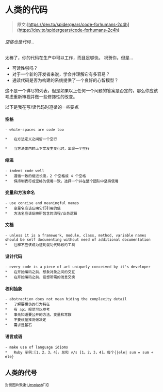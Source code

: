 # 人类的代码

> 原文:[https://dev.to/spidergears/code-forhumans-2c4h](https://dev.to/spidergears/code-forhumans-2c4h)

###### 空格也是代码...

太棒了，你的代码在生产中可以工作，而且足够快。
祝贺你，但是...

*   可读性够吗？
*   对于一个新的开发者来说，学会并理解它有多容易？
*   通读代码是否为构建的系统提供了一个良好的心智模型？

这不是一个详尽的列表，但是如果以上任何一个问题的答案是否定的，那么你应该考虑重新审视并做一些修饰性的改变。

以下是我在写/读代码时遵循的一些要点

#### 空格

```
- white-spaces are code too

*   在方法定义之间留一个空行

*   当方法体内的上下文发生变化时，出现一个空行 
```

#### 缩进

```
- indent code well
*   遵循一致的缩进长度，2 个空格或 4 个空格
*   保持制表符或空格的使用一致，选择一个并在整个团队中坚持使用
```

#### 变量和方法命名

```
- use concise and meaningful names
*   变量名应该反映它们引用的值
*   方法名应该反映所包含的流程/业务逻辑
```

#### 文档

```
- unless it is a framework, module, class, method, variable names should be self documenting without need of additional documentation
*   注释不应该成为证明混乱代码段的工具
```

#### 设计代码

```
- every code is a piece of art uniquely conceived by it's developer
*   在开始编码之前，想象对象之间的交互
*   在开始编码之前，设想所需的消息交换
```

#### 权利抽象

```
- abstraction does not mean hiding the complexity detail
*   了解要模仿的行为特征
*   有 api 规范可以参考
*   事先知道要公开的方法、变量和常数
*   不要根据推测做决定
*   需求是基石
```

#### 语言成语

```
- make use of language idioms
*   Ruby 示例:[1，2，3，4]。总和 v/s [1，2，3，4]。每个{|ele| sum = sum + ele}
```

## 人类的代号

<small>封面图片致谢:[Unsplash](https://unsplash.com/photos/cvBBO4PzWPg)T3】</small>